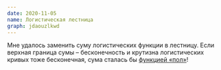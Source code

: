 ```yaml
---
date: 2020-11-05
name: Логистическая лестница
graph: jdaouzlkwd
---
```


Мне удалось заменить суму логистических функции в лестницу. Если верхная граница сумы – бесконечность и крутизна логистических кривых тоже бесконечная, сума сталась бы [функцией «пол»](https://ru.wikipedia.org/wiki/%D0%A6%D0%B5%D0%BB%D0%B0%D1%8F_%D1%87%D0%B0%D1%81%D1%82%D1%8C)!